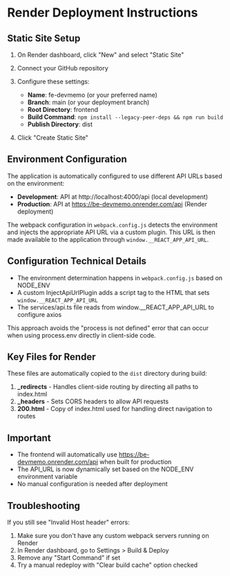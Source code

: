 # Render Deployment Instructions

## Static Site Setup

1. On Render dashboard, click "New" and select "Static Site"

2. Connect your GitHub repository

3. Configure these settings:
   - **Name**: fe-devmemo (or your preferred name)
   - **Branch**: main (or your deployment branch)
   - **Root Directory**: frontend
   - **Build Command**: `npm install --legacy-peer-deps && npm run build`
   - **Publish Directory**: dist

4. Click "Create Static Site"

## Environment Configuration

The application is automatically configured to use different API URLs based on the environment:

- **Development**: API at http://localhost:4000/api (local development)
- **Production**: API at https://be-devmemo.onrender.com/api (Render deployment)

The webpack configuration in `webpack.config.js` detects the environment and injects the appropriate API URL via a custom plugin. This URL is then made available to the application through `window.__REACT_APP_API_URL`.

## Configuration Technical Details

- The environment determination happens in `webpack.config.js` based on NODE_ENV
- A custom InjectApiUrlPlugin adds a script tag to the HTML that sets `window.__REACT_APP_API_URL`
- The services/api.ts file reads from window.__REACT_APP_API_URL to configure axios

This approach avoids the "process is not defined" error that can occur when using process.env directly in client-side code.

## Key Files for Render

These files are automatically copied to the `dist` directory during build:

1. **_redirects** - Handles client-side routing by directing all paths to index.html
2. **_headers** - Sets CORS headers to allow API requests
3. **200.html** - Copy of index.html used for handling direct navigation to routes

## Important

- The frontend will automatically use https://be-devmemo.onrender.com/api when built for production
- The API_URL is now dynamically set based on the NODE_ENV environment variable
- No manual configuration is needed after deployment

## Troubleshooting

If you still see "Invalid Host header" errors:
1. Make sure you don't have any custom webpack servers running on Render
2. In Render dashboard, go to Settings > Build & Deploy
3. Remove any "Start Command" if set
4. Try a manual redeploy with "Clear build cache" option checked 